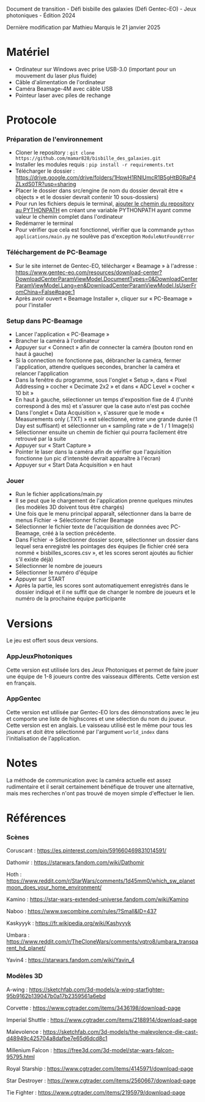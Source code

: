 Document de transition - Défi bisbille des galaxies (Défi Gentec-EO) - Jeux photoniques - Édition 2024

Dernière modification par Mathieu Marquis le 21 janvier 2025

# Matériel
- Ordinateur sur Windows avec prise USB-3.0 (important pour un mouvement du laser plus fluide)
- Câble d'alimentation de l'ordinateur
- Caméra Beamage-4M avec câble USB
- Pointeur laser avec piles de rechange

# Protocole
### Préparation de l'environnement
- Cloner le repository : `git clone https://github.com/mamar828/bisbille_des_galaxies.git`
- Installer les modules requis : `pip install -r requirements.txt`
- Télécharger le dossier : https://drive.google.com/drive/folders/1HpwH1RNlUmcR1B5gHtB0RaP4ZLxdS0TR?usp=sharing
- Placer le dossier dans src/engine (le nom du dossier devrait être « objects » et le dossier devrait contenir 10 sous-dossiers)
- Pour run les fichiers depuis le terminal, [ajouter le chemin du repository au PYTHONPATH](https://stackoverflow.com/questions/3701646/how-to-add-to-the-pythonpath-in-windows-so-it-finds-my-modules-packages) en créant une variable PYTHONPATH ayant comme valeur le chemin complet dans l'ordinateur
- Redémarrer le terminal
- Pour vérifier que cela est fonctionnel, vérifier que la commande `python applications/main.py` ne soulève pas d'exception `ModuleNotFoundError`

### Téléchargement de PC-Beamage
- Sur le site internet de Gentec-EO, télécharger « Beamage » à l'adresse : https://www.gentec-eo.com/resources/download-center?DownloadCenterParamViewModel.DocumentTypes=0&DownloadCenterParamViewModel.Lang=en&DownloadCenterParamViewModel.IsUserFromChina=False#page:1
- Après avoir ouvert « Beamage Installer », cliquer sur « PC-Beamage » pour l'installer

### Setup dans PC-Beamage
- Lancer l'application « PC-Beamage »
- Brancher la caméra à l'ordinateur
- Appuyer sur « Connect » afin de connecter la caméra (bouton rond en haut à gauche)
- Si la connection ne fonctionne pas, débrancher la caméra, fermer l'application, attendre quelques secondes, brancher la caméra et relancer l'application
- Dans la fenêtre du programme, sous l'onglet « Setup », dans « Pixel Addressing » cocher « Decimate 2x2 » et dans « ADC Level » cocher « 10 bit »
- En haut à gauche, sélectionner un temps d'exposition fixe de 4 (l'unité correspond à des ms) et s'assurer que la case auto n'est pas cochée
- Dans l'onglet « Data Acquisition », s'assurer que le mode « Measurements only (.TXT) » est sélectionné, entrer une grande durée (1 Day est suffisant) et sélectionner un « sampling rate » de 1 / 1 Image(s)
- Sélectionner ensuite un chemin de fichier qui pourra facilement être retrouvé par la suite
- Appuyer sur « Start Capture »
- Pointer le laser dans la caméra afin de vérifier que l'aquisition fonctionne (un pic d'intensité devrait apparaître à l'écran)
- Appuyer sur « Start Data Acquisition » en haut

### Jouer
- Run le fichier applications/main.py
- Il se peut que le chargement de l'application prenne quelques minutes (les modèles 3D doivent tous être chargés)
- Une fois que le menu principal apparaît, sélectionner dans la barre de menus Fichier -> Sélectionner fichier Beamage
- Sélectionner le fichier texte de l'acquisition de données avec PC-Beamage, créé à la section précédente.
- Dans Fichier -> Sélectionner dossier score, sélectionner un dossier dans lequel sera enregistré les pointages des équipes (le fichier créé sera nommé « bisbilles_scores.csv », et les scores seront ajoutés au fichier s'il existe déjà)
- Sélectionner le nombre de joueurs
- Sélectionner le numéro d'équipe
- Appuyer sur START
- Après la partie, les scores sont automatiquement enregistrés dans le dossier indiqué et il ne suffit que de changer le nombre de joueurs et le numéro de la prochaine équipe participante

# Versions
Le jeu est offert sous deux versions.

### AppJeuxPhotoniques
Cette version est utilisée lors des Jeux Photoniques et permet de faire jouer une équipe de 1-8 joueurs contre des vaisseaux différents. Cette version est en français.

### AppGentec
Cette version est utilisée par Gentec-EO lors des démonstrations avec le jeu et comporte une liste de highscores et une sélection du nom du joueur. Cette version est en anglais. Le vaisseau utilisé est le même pour tous les joueurs et doit être sélectionné par l'argument `world_index` dans l'initialisation de l'application.

# Notes
La méthode de communication avec la caméra actuelle est assez rudimentaire et il serait certainement bénéfique de trouver une alternative, mais mes recherches n'ont pas trouvé de moyen simple d'effectuer le lien.

# Références
### Scènes
Coruscant : https://es.pinterest.com/pin/591660469831014591/

Dathomir : https://starwars.fandom.com/wiki/Dathomir

Hoth : https://www.reddit.com/r/StarWars/comments/1d45mm0/which_sw_planetmoon_does_your_home_environment/

Kamino : https://star-wars-extended-universe.fandom.com/wiki/Kamino

Naboo : https://www.swcombine.com/rules/?Small&ID=437

Kaskyyyk : https://fr.wikipedia.org/wiki/Kashyyyk

Umbara : https://www.reddit.com/r/TheCloneWars/comments/vqtro8/umbara_transparent_hd_planet/

Yavin4 : https://starwars.fandom.com/wiki/Yavin_4


### Modèles 3D
A-wing : https://sketchfab.com/3d-models/a-wing-starfighter-95b9162b139047b0a17b2359561a6ebd

Corvette : https://www.cgtrader.com/items/3436198/download-page

Imperial Shuttle : https://www.cgtrader.com/items/2188914/download-page

Malevolence : https://sketchfab.com/3d-models/the-malevolence-die-cast-d48949c425704a8dafbe7e65d6dcd8c1

Millenium Falcon : https://free3d.com/3d-model/star-wars-falcon-95795.html

Royal Starship : https://www.cgtrader.com/items/4145971/download-page

Star Destroyer : https://www.cgtrader.com/items/2560667/download-page

Tie Fighter : https://www.cgtrader.com/items/2195979/download-page
